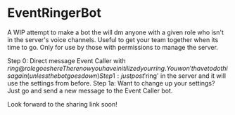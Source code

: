 # EventRingerBot

A WIP attempt to make a bot the will dm anyone with a given role who isn't in the server's voice channels.
Useful to get your team together when its time to go. Only for use by those with permissions to manage the server.

Step 0: Direct message Event Caller with $ring @rolegoeshere
There now you have initilized your ring. You won't have to do this again (unless the bot goes down)
Step 1: just post '$ring' in the server and it will use the settings from before.
Step 1a: Want to change up your settings? Just go and send a new message to the Event Caller bot.


Look forward to the sharing link soon!
